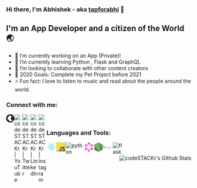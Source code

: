 ### Hi there, I'm Abhishek - aka [tapforabhi][instagram] 👋

## I'm an App Developer and a citizen of the World 🌏

- 🔭 I’m currently working on an App (Private)!
- 🌱 I’m currently learning Python , Flask and GraphQL
- 👯 I’m looking to collaborate with other content creators
- 🥅 2020 Goals: Complete my Pet Project before 2021
- ⚡ Fun fact: I love to listen to music and read about the people around the world.

### Connect with me:

[<img align="left" alt="codeSTACKr.com" width="22px" src="https://raw.githubusercontent.com/iconic/open-iconic/master/svg/globe.svg" />][website]
[<img align="left" alt="codeSTACKr | YouTube" width="22px" src="https://cdn.jsdelivr.net/npm/simple-icons@v3/icons/youtube.svg" />][youtube]
[<img align="left" alt="codeSTACKr | Twitter" width="22px" src="https://cdn.jsdelivr.net/npm/simple-icons@v3/icons/twitter.svg" />][twitter]
[<img align="left" alt="codeSTACKr | LinkedIn" width="22px" src="https://cdn.jsdelivr.net/npm/simple-icons@v3/icons/linkedin.svg" />][linkedin]
[<img align="left" alt="codeSTACKr | Instagram" width="22px" src="https://cdn.jsdelivr.net/npm/simple-icons@v3/icons/instagram.svg" />][instagram]

<br />

### Languages and Tools:

<img align="left" alt="React" width="26px" src="https://raw.githubusercontent.com/github/explore/80688e429a7d4ef2fca1e82350fe8e3517d3494d/topics/react/react.png" /><img align="left" alt="javascript" width="26px" src="https://raw.githubusercontent.com/github/explore/80688e429a7d4ef2fca1e82350fe8e3517d3494d/topics/javascript/javascript.png" />
<img align="left" alt="python" width="50px" src="https://banner2.cleanpng.com/20180712/yka/kisspng-professional-python-programmer-computer-programmin-python-logo-download-5b47725c1cc0d6.3474912915314089881178.jpg" /><img align="left" alt="graphql" width="26px" src="https://raw.githubusercontent.com/github/explore/80688e429a7d4ef2fca1e82350fe8e3517d3494d/topics/graphql/graphql.png" />
<img align="left" alt="node.js" width="26px" src="https://raw.githubusercontent.com/github/explore/80688e429a7d4ef2fca1e82350fe8e3517d3494d/topics/nodejs/nodejs.png" /><img align="left" alt="mongodb" width="26px" src="https://raw.githubusercontent.com/github/explore/80688e429a7d4ef2fca1e82350fe8e3517d3494d/topics/mongodb/mongodb.png" /><img align="left" alt="flask" width="26px" src="https://www.kindpng.com/picc/m/188-1882559_python-flask-hd-png-download.png" />
<img align="right" alt="codeSTACKr's Github Stats" src="https://github-readme-stats.codestackr.vercel.app/api?username=Abhishek12345679&show_icons=true&hide_border=true" />

[website]: https://doggohoomanagecalculator.netlify.app/
[twitter]: https://twitter.com/Bhisheksah
[youtube]: https://www.youtube.com/channel/UC8r9aat3_bMs-OPsUDV9BTg
[instagram]: https://instagram.com/tapforabhi
[linkedin]: https://www.linkedin.com/in/abhishek-s-172439181/
